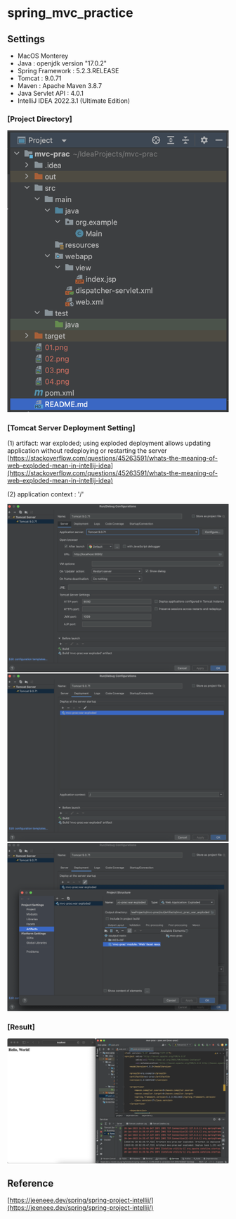 # spring_mvc_practice

## Settings
* MacOS Monterey
* Java : openjdk version "17.0.2"
* Spring Framework : 5.2.3.RELEASE
* Tomcat : 9.0.71
* Maven : Apache Maven 3.8.7
* Java Servlet API : 4.0.1
* IntelliJ IDEA 2022.3.1 (Ultimate Edition)


### [Project Directory]

<img src=https://github.com/heewonyang25/mvc-prac/blob/master/00.png>

### [Tomcat Server Deployment Setting]

(1) artifact: war exploded; using exploded deployment allows updating application without redeploying or restarting the server
[https://stackoverflow.com/questions/45263591/whats-the-meaning-of-web-exploded-mean-in-intellij-idea](https://stackoverflow.com/questions/45263591/whats-the-meaning-of-web-exploded-mean-in-intellij-idea)

(2) application context : '/'

<img src=https://github.com/heewonyang25/mvc-prac/blob/master/01.png>
<img src=https://github.com/heewonyang25/mvc-prac/blob/master/02.png>
<img src=https://github.com/heewonyang25/mvc-prac/blob/master/03.png>

### [Result]

<img src=https://github.com/heewonyang25/mvc-prac/blob/master/04.png>

## Reference
[https://jeeneee.dev/spring/spring-project-intellij/](https://jeeneee.dev/spring/spring-project-intellij/)
